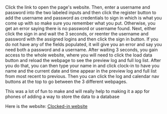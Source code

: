 Click the link to open the page's website. Then, enter a username and password into the two labeled inputs and then click the register button to add the username and password as credentials to sign in which is what you come up with so make sure you remember what you put. Otherwise, you get an error saying there is no password or username found. Next, either click the sign in and wait the 3 seconds, or reenter the username and password with the assigned logins and then click the sign in button. If you do not have any of the fields populated, it will give you an error and say you need both a password and a username. After waiting 3 seconds, you gain access to the whole website, where you will need to click the load data button and reload the webpage to see the preview log and full log list. After you do that, you can then type your name in and click clock-in to have you name and the current date and time appear in the preview log and full list from most recent to previous. Then you can click the log and calendar nav buttons at the top to go between the 3 different webpages.

This was a lot of fun to make and will really help to making it a app for phones of adding a way to store the data to a database


Here is the website: [Clocked-in website](https://wisewarwolf.github.io/Final-Project/index.html)
